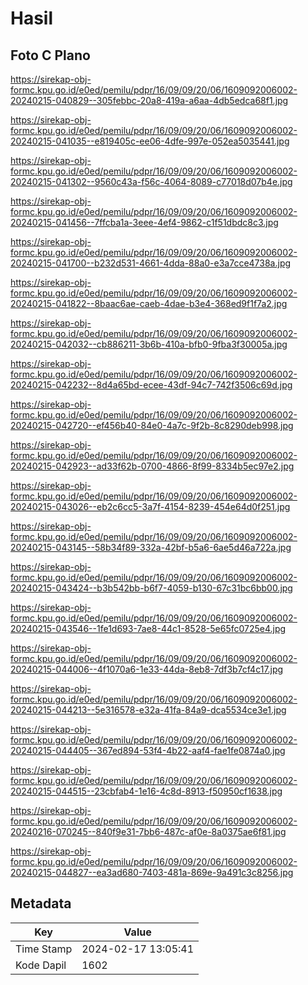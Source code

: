 # Hasil

## Foto C Plano

https://sirekap-obj-formc.kpu.go.id/e0ed/pemilu/pdpr/16/09/09/20/06/1609092006002-20240215-040829--305febbc-20a8-419a-a6aa-4db5edca68f1.jpg

https://sirekap-obj-formc.kpu.go.id/e0ed/pemilu/pdpr/16/09/09/20/06/1609092006002-20240215-041035--e819405c-ee06-4dfe-997e-052ea5035441.jpg

https://sirekap-obj-formc.kpu.go.id/e0ed/pemilu/pdpr/16/09/09/20/06/1609092006002-20240215-041302--9560c43a-f56c-4064-8089-c77018d07b4e.jpg

https://sirekap-obj-formc.kpu.go.id/e0ed/pemilu/pdpr/16/09/09/20/06/1609092006002-20240215-041456--7ffcba1a-3eee-4ef4-9862-c1f51dbdc8c3.jpg

https://sirekap-obj-formc.kpu.go.id/e0ed/pemilu/pdpr/16/09/09/20/06/1609092006002-20240215-041700--b232d531-4661-4dda-88a0-e3a7cce4738a.jpg

https://sirekap-obj-formc.kpu.go.id/e0ed/pemilu/pdpr/16/09/09/20/06/1609092006002-20240215-041822--8baac6ae-caeb-4dae-b3e4-368ed9f1f7a2.jpg

https://sirekap-obj-formc.kpu.go.id/e0ed/pemilu/pdpr/16/09/09/20/06/1609092006002-20240215-042032--cb886211-3b6b-410a-bfb0-9fba3f30005a.jpg

https://sirekap-obj-formc.kpu.go.id/e0ed/pemilu/pdpr/16/09/09/20/06/1609092006002-20240215-042232--8d4a65bd-ecee-43df-94c7-742f3506c69d.jpg

https://sirekap-obj-formc.kpu.go.id/e0ed/pemilu/pdpr/16/09/09/20/06/1609092006002-20240215-042720--ef456b40-84e0-4a7c-9f2b-8c8290deb998.jpg

https://sirekap-obj-formc.kpu.go.id/e0ed/pemilu/pdpr/16/09/09/20/06/1609092006002-20240215-042923--ad33f62b-0700-4866-8f99-8334b5ec97e2.jpg

https://sirekap-obj-formc.kpu.go.id/e0ed/pemilu/pdpr/16/09/09/20/06/1609092006002-20240215-043026--eb2c6cc5-3a7f-4154-8239-454e64d0f251.jpg

https://sirekap-obj-formc.kpu.go.id/e0ed/pemilu/pdpr/16/09/09/20/06/1609092006002-20240215-043145--58b34f89-332a-42bf-b5a6-6ae5d46a722a.jpg

https://sirekap-obj-formc.kpu.go.id/e0ed/pemilu/pdpr/16/09/09/20/06/1609092006002-20240215-043424--b3b542bb-b6f7-4059-b130-67c31bc6bb00.jpg

https://sirekap-obj-formc.kpu.go.id/e0ed/pemilu/pdpr/16/09/09/20/06/1609092006002-20240215-043546--1fe1d693-7ae8-44c1-8528-5e65fc0725e4.jpg

https://sirekap-obj-formc.kpu.go.id/e0ed/pemilu/pdpr/16/09/09/20/06/1609092006002-20240215-044006--4f1070a6-1e33-44da-8eb8-7df3b7cf4c17.jpg

https://sirekap-obj-formc.kpu.go.id/e0ed/pemilu/pdpr/16/09/09/20/06/1609092006002-20240215-044213--5e316578-e32a-41fa-84a9-dca5534ce3e1.jpg

https://sirekap-obj-formc.kpu.go.id/e0ed/pemilu/pdpr/16/09/09/20/06/1609092006002-20240215-044405--367ed894-53f4-4b22-aaf4-fae1fe0874a0.jpg

https://sirekap-obj-formc.kpu.go.id/e0ed/pemilu/pdpr/16/09/09/20/06/1609092006002-20240215-044515--23cbfab4-1e16-4c8d-8913-f50950cf1638.jpg

https://sirekap-obj-formc.kpu.go.id/e0ed/pemilu/pdpr/16/09/09/20/06/1609092006002-20240216-070245--840f9e31-7bb6-487c-af0e-8a0375ae6f81.jpg

https://sirekap-obj-formc.kpu.go.id/e0ed/pemilu/pdpr/16/09/09/20/06/1609092006002-20240215-044827--ea3ad680-7403-481a-869e-9a491c3c8256.jpg


## Metadata

| Key        | Value               |
| ---------- | ------------------- |
| Time Stamp | 2024-02-17 13:05:41 |
| Kode Dapil | 1602                |



